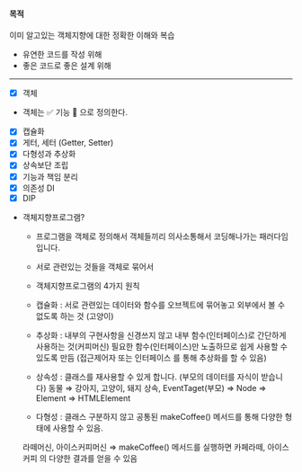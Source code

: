 #### 목적

이미 알고있는 객체지향에 대한 정확한 이해와 복습

- 유연한 코드를 작성 위해
- 좋은 코드로 좋은 설계 위해

---

- [x] 객체
- 객체는 ✅ 기능 📌 으로 정의한다.
- [x] 캡슐화
- [x] 게터, 세터 (Getter, Setter)
- [x] 다형성과 추상화
- [x] 상속보단 조립
- [x] 기능과 책임 분리
- [x] 의존성 DI
- [x] DIP

- 객체지향프로그램?

  - 프로그램을 객체로 정의해서 객체들끼리 의사소통해서 코딩해나가는 패러다임 입니다.

  - 서로 관련있는 것들을 객체로 묶어서

  - 객체지향프로그램의 4가지 원칙

  - 캡슐화 : 서로 관련있는 데이터와 함수를 오브젝트에 묶어놓고 외부에서 볼 수 없도록 하는 것 (고양이)

  - 추상화 : 내부의 구현사항을 신경쓰지 않고 내부 함수(인터페이스)로 간단하게 사용하는 것(커피머신) 필요한 함수(인터페이스)만 노출하므로 쉽게 사용할 수 있도록 만듬 (접근제어자 또는 인터페이스 를 통해 추상화를 할 수 있음)

  - 상속성 : 클래스를 재사용할 수 있게 합니다. (부모의 데이터를 자식이 받습니다) 동물 ⇒ 강아지, 고양이, 돼지 상속, EventTaget(부모) ⇒ Node ⇒ Element ⇒ HTMLElement

  - 다형성 : 클래스 구분하지 않고 공통된 makeCoffee() 메서드를 통해 다양한 형태에 사용할 수 있음.

  라떼머신, 아이스커피머신 ⇒ makeCoffee() 메서드를 실행하면 카페라떼, 아이스커피 의 다양한 결과를 얻을 수 있음
